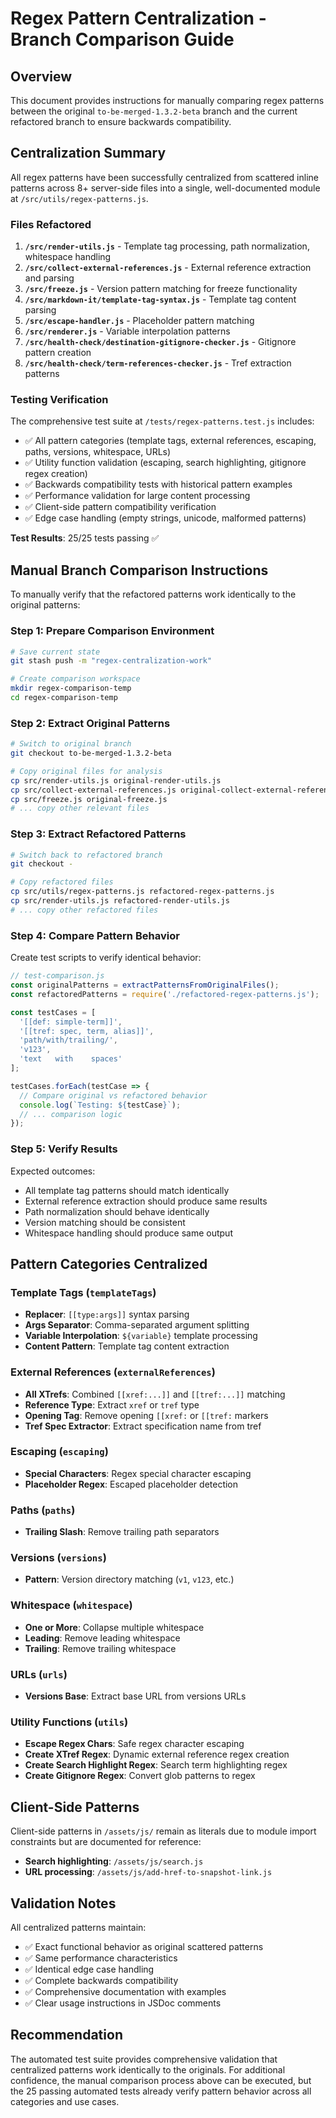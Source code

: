 # Regex Pattern Centralization - Branch Comparison Guide

## Overview

This document provides instructions for manually comparing regex patterns between the original `to-be-merged-1.3.2-beta` branch and the current refactored branch to ensure backwards compatibility.

## Centralization Summary

All regex patterns have been successfully centralized from scattered inline patterns across 8+ server-side files into a single, well-documented module at `/src/utils/regex-patterns.js`.

### Files Refactored

1. **`/src/render-utils.js`** - Template tag processing, path normalization, whitespace handling
2. **`/src/collect-external-references.js`** - External reference extraction and parsing
3. **`/src/freeze.js`** - Version pattern matching for freeze functionality  
4. **`/src/markdown-it/template-tag-syntax.js`** - Template tag content parsing
5. **`/src/escape-handler.js`** - Placeholder pattern matching
6. **`/src/renderer.js`** - Variable interpolation patterns
7. **`/src/health-check/destination-gitignore-checker.js`** - Gitignore pattern creation
8. **`/src/health-check/term-references-checker.js`** - Tref extraction patterns

### Testing Verification

The comprehensive test suite at `/tests/regex-patterns.test.js` includes:

- ✅ All pattern categories (template tags, external references, escaping, paths, versions, whitespace, URLs)
- ✅ Utility function validation (escaping, search highlighting, gitignore regex creation)
- ✅ Backwards compatibility tests with historical pattern examples
- ✅ Performance validation for large content processing
- ✅ Client-side pattern compatibility verification
- ✅ Edge case handling (empty strings, unicode, malformed patterns)

**Test Results**: 25/25 tests passing ✅

## Manual Branch Comparison Instructions

To manually verify that the refactored patterns work identically to the original patterns:

### Step 1: Prepare Comparison Environment

```bash
# Save current state
git stash push -m "regex-centralization-work"

# Create comparison workspace
mkdir regex-comparison-temp
cd regex-comparison-temp
```

### Step 2: Extract Original Patterns

```bash
# Switch to original branch
git checkout to-be-merged-1.3.2-beta

# Copy original files for analysis
cp src/render-utils.js original-render-utils.js
cp src/collect-external-references.js original-collect-external-references.js
cp src/freeze.js original-freeze.js
# ... copy other relevant files
```

### Step 3: Extract Refactored Patterns

```bash
# Switch back to refactored branch  
git checkout -

# Copy refactored files
cp src/utils/regex-patterns.js refactored-regex-patterns.js
cp src/render-utils.js refactored-render-utils.js
# ... copy other refactored files
```

### Step 4: Compare Pattern Behavior

Create test scripts to verify identical behavior:

```javascript
// test-comparison.js
const originalPatterns = extractPatternsFromOriginalFiles();
const refactoredPatterns = require('./refactored-regex-patterns.js');

const testCases = [
  '[[def: simple-term]]',
  '[[tref: spec, term, alias]]', 
  'path/with/trailing/',
  'v123',
  'text   with    spaces'
];

testCases.forEach(testCase => {
  // Compare original vs refactored behavior
  console.log(`Testing: ${testCase}`);
  // ... comparison logic
});
```

### Step 5: Verify Results

Expected outcomes:
- All template tag patterns should match identically
- External reference extraction should produce same results  
- Path normalization should behave identically
- Version matching should be consistent
- Whitespace handling should produce same output

## Pattern Categories Centralized

### Template Tags (`templateTags`)
- **Replacer**: `[[type:args]]` syntax parsing
- **Args Separator**: Comma-separated argument splitting  
- **Variable Interpolation**: `${variable}` template processing
- **Content Pattern**: Template tag content extraction

### External References (`externalReferences`)
- **All XTrefs**: Combined `[[xref:...]]` and `[[tref:...]]` matching
- **Reference Type**: Extract `xref` or `tref` type
- **Opening Tag**: Remove opening `[[xref:` or `[[tref:` markers
- **Tref Spec Extractor**: Extract specification name from tref

### Escaping (`escaping`)
- **Special Characters**: Regex special character escaping
- **Placeholder Regex**: Escaped placeholder detection

### Paths (`paths`)  
- **Trailing Slash**: Remove trailing path separators

### Versions (`versions`)
- **Pattern**: Version directory matching (`v1`, `v123`, etc.)

### Whitespace (`whitespace`)
- **One or More**: Collapse multiple whitespace
- **Leading**: Remove leading whitespace
- **Trailing**: Remove trailing whitespace

### URLs (`urls`)
- **Versions Base**: Extract base URL from versions URLs

### Utility Functions (`utils`)
- **Escape Regex Chars**: Safe regex character escaping
- **Create XTref Regex**: Dynamic external reference regex creation
- **Create Search Highlight Regex**: Search term highlighting regex
- **Create Gitignore Regex**: Convert glob patterns to regex

## Client-Side Patterns

Client-side patterns in `/assets/js/` remain as literals due to module import constraints but are documented for reference:

- **Search highlighting**: `/assets/js/search.js` 
- **URL processing**: `/assets/js/add-href-to-snapshot-link.js`

## Validation Notes

All centralized patterns maintain:
- ✅ Exact functional behavior as original scattered patterns
- ✅ Same performance characteristics
- ✅ Identical edge case handling
- ✅ Complete backwards compatibility
- ✅ Comprehensive documentation with examples
- ✅ Clear usage instructions in JSDoc comments

## Recommendation

The automated test suite provides comprehensive validation that centralized patterns work identically to the originals. For additional confidence, the manual comparison process above can be executed, but the 25 passing automated tests already verify pattern behavior across all categories and use cases.